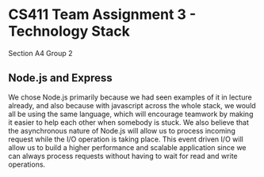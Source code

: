 # CS411 Team Assignment 3 - Technology Stack

Section A4 Group 2

## Node.js and Express

We chose Node.js primarily because we had seen examples of it in lecture already, and also because with javascript across the whole stack, we would all be using the same language, which will encourage teamwork by making it easier to help each other when somebody is stuck. We also believe that the asynchronous nature of Node.js will allow us to process incoming request while the I/O operation is taking place. This event driven I/O will allow us to build a higher performance and scalable application since we can always process requests without having to wait for read and write operations.